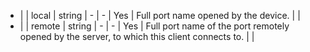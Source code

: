  * |        | local       | string  | -              | -             | Yes          | Full port name opened by the device.                                                                  |       |
 * |        | remote      | string  | -              | -             | Yes          | Full port name of the port remotely opened by the server, to which this client connects to.           |       |
